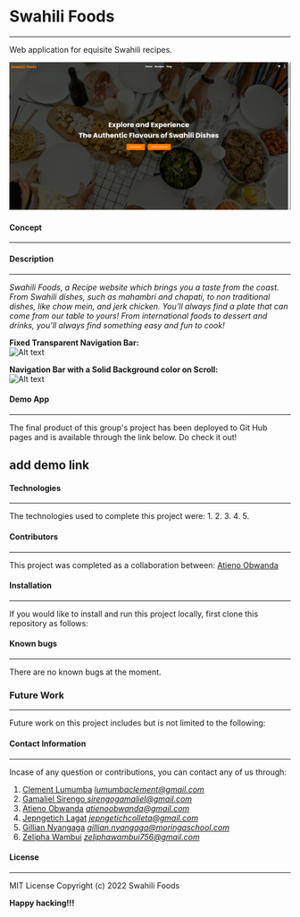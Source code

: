 # **Swahili Foods**
****
Web application for equisite Swahili recipes.

![Alt text](./readMeFiles/main.png?raw=true "Optional Title")

#### **Concept**
****

#### **Description**
****
*Swahili Foods, a Recipe website which brings you a taste from the coast. From Swahili dishes, such as mahambri and chapati, to non traditional dishes, like chow mein, and jerk chicken. You’ll always find a plate that can come from our table to yours! From international foods to dessert and drinks, you’ll always find something easy and fun to cook!*
</br>

**Fixed Transparent Navigation Bar:** </br>
![Alt text](./images/screenshots/NavBarTransparent.png?raw=true "Optional Title")

**Navigation Bar with a Solid Background color on Scroll:** </br>
![Alt text](./images/screenshots/navbarOnScroll.png?raw=true "Optional Title")

#### **Demo App**
****
The final product of this group's project has been deployed to Git Hub pages and is available through the link below. Do check it out!
## add demo link

#### **Technologies**
****
The technologies used to complete this project were:
1.
2.
3.
4.
5.

#### **Contributors**
****
This project was completed as a collaboration between:
[]()
[]()
[Atieno Obwanda](https://github.com/AtienoObwanda)
[]()
[]()
[]()



#### **Installation**
****
If you would like to install and run this project locally, first clone this repository as follows:


#### **Known bugs**
****
There are no known bugs at the moment.


### **Future Work**
****
Future work on this project includes but is not limited to the following:


#### **Contact Information**
****

Incase of any question or contributions, you can contact any of us through:</br>
1. [Clement Lumumba](https://github.com/) *lumumbaclement@gmail.com* </br>
2. [Gamaliel Sirengo ](https://github.com/) *sirengogamaliel@gmail.com* </br>
3. [Atieno Obwanda](https://github.com/AtienoObwanda) *atienoobwanda@gmail.com* </br>
4. [Jepngetich Lagat](https://github.com/) *jepngetichcolleta@gmail.com* </br>
5. [Gillian Nyangaga](https://github.com/) *gillian.nyangaga@moringaschool.com* </br>
6. [Zelipha Wambui](https://github.com/) *zeliphawambui756@gmail.com* </br>



#### **License**
****
MIT License
Copyright (c) 2022 Swahili Foods

**Happy hacking!!!**